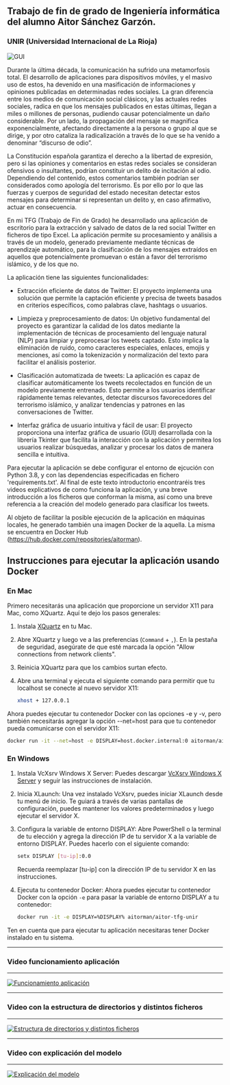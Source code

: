 ## Trabajo de fin de grado de Ingeniería informática del alumno Aitor Sánchez Garzón.
### UNIR (Universidad Internacional de La Rioja)

![GUI](https://user-images.githubusercontent.com/30757903/227030858-d44fcef9-64c1-4d58-a5ee-3c162281adc5.jpeg)


Durante la última década, la comunicación ha sufrido una metamorfosis total. El desarrollo de aplicaciones para dispositivos móviles, y el masivo uso de estos, ha devenido en una masificación de informaciones y opiniones publicadas en determinadas redes sociales. 
La gran diferencia entre los medios de comunicación social clásicos, y las actuales redes sociales, radica en que los mensajes publicados en estas últimas, llegan a miles o millones de personas, pudiendo causar potencialmente un daño considerable. Por un lado, la propagación del mensaje se magnifica exponencialmente, afectando directamente a la persona o grupo al que se dirige, y por otro cataliza la radicalización a través de lo que se ha venido a denominar “discurso de odio”.

La Constitución española garantiza el derecho a la libertad de expresión, pero si las opiniones y comentarios en estas redes sociales se consideran ofensivos o insultantes, podrían constituir un delito de incitación al odio. Dependiendo del contenido, estos comentarios también podrían ser considerados como apología del terrorismo. Es por ello por lo que las fuerzas y cuerpos de seguridad del estado necesitan detectar estos mensajes para determinar si representan un delito y, en caso afirmativo, actuar en consecuencia.

En mi TFG (Trabajo de Fin de Grado) he desarrollado una aplicación de escritorio para la extracción y salvado de datos de la red social Twitter en ficheros de tipo Excel. La aplicación permite su procesamiento y análisis a través de un modelo, generado previamente mediante técnicas de aprendizaje automático, para la clasificación de los mensajes extraídos en aquellos que potencialmente promuevan o están a favor del terrorismo islámico, y de los que no. 

La aplicación tiene las siguientes funcionalidades:

* Extracción eficiente de datos de Twitter: El proyecto implementa una solución que permite la captación eficiente y precisa de tweets basados en criterios específicos, como palabras clave, hashtags o usuarios. 

* Limpieza y preprocesamiento de datos: Un objetivo fundamental del proyecto es garantizar la calidad de los datos mediante la implementación de técnicas de procesamiento del lenguaje natural (NLP) para limpiar y preprocesar los tweets captado. Esto implica la eliminación de ruido, como caracteres especiales, enlaces, emojis y menciones, así como la tokenización y normalización del texto para facilitar el análisis posterior.

* Clasificación automatizada de tweets: La aplicación es capaz de clasificar automáticamente los tweets recolectados en función de un modelo previamente entrenado. Esto permite a los usuarios identificar rápidamente temas relevantes, detectar discursos favorecedores del terrorismo islámico, y analizar tendencias y patrones en las conversaciones de Twitter.

* Interfaz gráfica de usuario intuitiva y fácil de usar: El proyecto proporciona una interfaz gráfica de usuario (GUI) desarrollada con la librería Tkinter que facilita la interacción con la aplicación y permitea los usuarios realizar búsquedas, analizar y procesar los datos de manera sencilla e intuitiva.


Para ejecutar la aplicación se debe configurar el entorno de ejcución con Python 3.8, y con las dependencias especificadas en fichero 'requirements.txt'. 
Al final de este texto introductorio encontraréis tres videos explicativos de como funciona la aplicación, y una breve introducción a los ficheros que conforman la misma, así como una breve referencia a la creación del modelo generado para clasificar los tweets.


Al objeto de facilitar la posible ejecución de la aplicación en máquinas locales, he generado también una imagen Docker de la aquella. La misma se encuentra en Docker Hub (https://hub.docker.com/repositories/aitorman).

## Instrucciones para ejecutar la aplicación usando Docker

### En Mac

Primero necesitarás una aplicación que proporcione un servidor X11 para Mac, como XQuartz. Aquí te dejo los pasos generales:

1. Instala [XQuartz](https://www.xquartz.org/) en tu Mac.

2. Abre XQuartz y luego ve a las preferencias (`Command` + `,`). En la pestaña de seguridad, asegúrate de que esté marcada la opción "Allow connections from network clients".

3. Reinicia XQuartz para que los cambios surtan efecto.

4. Abre una terminal y ejecuta el siguiente comando para permitir que tu localhost se conecte al nuevo servidor X11:

   ```bash
   xhost + 127.0.0.1
   ```

Ahora puedes ejecutar tu contenedor Docker con las opciones -e y -v, pero también necesitarás agregar la opción --net=host para que tu contenedor pueda comunicarse con el servidor X11:


   ```bash
   docker run -it --net=host -e DISPLAY=host.docker.internal:0 aitorman/aitor-tfg-unir
   ```
    
### En Windows

1. Instala VcXsrv Windows X Server: Puedes descargar [VcXsrv Windows X Server](https://sourceforge.net/projects/vcxsrv/) y seguir las instrucciones de instalación.

2. Inicia XLaunch: Una vez instalado VcXsrv, puedes iniciar XLaunch desde tu menú de inicio. Te guiará a través de varias pantallas de configuración, puedes mantener los valores predeterminados y luego ejecutar el servidor X.

3. Configura la variable de entorno DISPLAY: Abre PowerShell o la terminal de tu elección y agrega la dirección IP de tu servidor X a la variable de entorno DISPLAY. Puedes hacerlo con el siguiente comando:


   ```bash
   setx DISPLAY [tu-ip]:0.0
   ```

    Recuerda reemplazar [tu-ip] con la dirección IP de tu servidor X en las instrucciones.

4. Ejecuta tu contenedor Docker: Ahora puedes ejecutar tu contenedor Docker con la opción `-e` para pasar la variable de entorno DISPLAY a tu contenedor:

    ```bash
    docker run -it -e DISPLAY=%DISPLAY% aitorman/aitor-tfg-unir
    ```


Ten en cuenta que para ejecutar tu aplicación necesitaras tener Docker instalado en tu sistema. 


-----------------------------------
### Video funcionamiento aplicación
-----------------------------------
[![Funcionamiento aplicación](https://img.youtube.com/vi/M7gv71N6dwg/0.jpg)](https://youtu.be/M7gv71N6dwg "Aplicación búsqueda y clasificación de tweets")

-----------------------------------
### Video con la estructura de directorios y distintos ficheros
-----------------------------------
[![Estructura de directorios y distintos ficheros](https://img.youtube.com/vi/yNNKi3r1JQo/0.jpg)](https://youtu.be/yNNKi3r1JQo "Aplicación búsqueda y clasificación de tweets")

-----------------------------------
### Video con explicación del modelo
-----------------------------------
[![Explicación del modelo](https://img.youtube.com/vi/YYCA7AtKmiQ/0.jpg)](https://youtu.be/YYCA7AtKmiQ "Aplicación búsqueda y clasificación de tweets")

